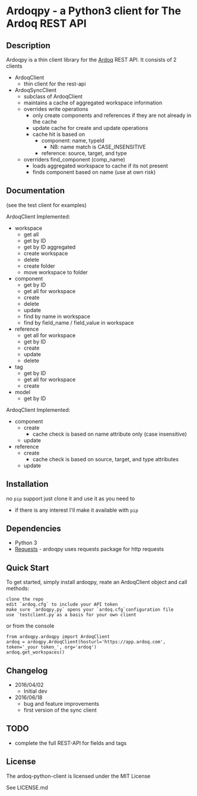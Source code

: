 # Ardoqpy - a Python3 client for The Ardoq REST API

## Description

Ardoqpy is a thin client library for the [Ardoq](https://ardoq.com) REST API.
It consists of 2 clients
- ArdoqClient
    - thin client for the rest-api
- ArdoqSyncClient
    - subclass of ArdoqClient
    - maintains a cache of aggregated workspace information
    - overrides write operations
        - only create components and references if they are not already in the cache
        - update cache for create and update operations
        - cache hit is based on
            - component: name, typeId
                - NB: name match is CASE_INSENSITIVE
            - reference: source, target, and type
    - overriders find_component (comp_name)
        - loads aggregated workspace to cache if its not present
        - finds component based on name (use at own risk)
        

## Documentation
(see the test client for examples)

ArdoqClient Implemented:
- workspace
    - get all
    - get by ID
    - get by ID aggregated
    - create workspace
    - delete
    - create folder
    - move workspace to folder
- component
    - get by ID
    - get all for workspace
    - create
    - delete
    - update
    - find by name in workspace
    - find by field_name / field_value in workspace
- reference
    - get all for workspace
    - get by ID
    - create
    - update
    - delete
- tag
    - get by ID
    - get all for workspace
    - create
- model
    - get by ID


ArdoqClient Implemented:
- component
    - create
        - cache check is based on name attribute only (case insensitive)
    - update
- reference
    - create
        - cache check is based on source, target, and type attributes
    - update



## Installation

no `pip` support
just clone it and use it as you need to
- if there is any interest I'll make it available with `pip`

## Dependencies

- Python 3
- [Requests](https://github.com/kennethreitz/requests) - ardoqpy uses requests package for http requests


## Quick Start
To get started, simply install ardoqpy, reate an ArdoqClient object and call methods:

    clone the repo
    edit `ardoq.cfg` to include your API token
    make sure `ardoqpy.py` opens your `ardoq.cfg`configuration file
    use `testclient.py`as a basis for your own client

or from the console

    from ardoqpy.ardoqpy import ArdoqClient
    ardoq = ardoqpy.ArdoqClient(hosturl='https://app.ardoq.com', token='_your token_', org='ardoq')
    ardoq.get_workspaces()

## Changelog

- 2016/04/02
    - Initial dev
- 2016/06/18
    - bug and feature improvements
    - first version of the sync client

## TODO
- complete the full REST-API for fields and tags

## License
The ardoq-python-client is licensed under the MIT License

See LICENSE.md
